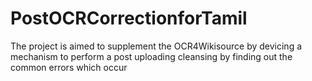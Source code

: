 # PostOCRCorrectionforTamil
The project is aimed to supplement the OCR4Wikisource by devicing a mechanism to perform a post uploading cleansing by finding out the common errors which occur 
